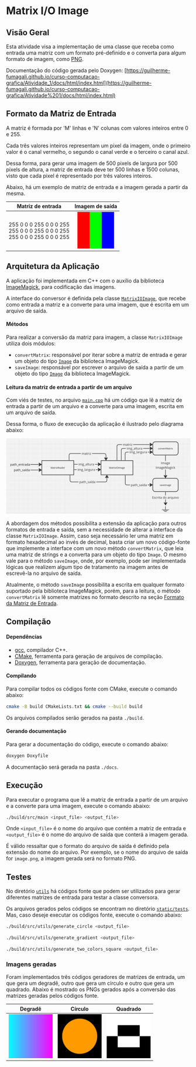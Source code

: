 # Matrix I/O Image

## Visão Geral

Esta atividade visa a implementação de uma classe que receba como entrada uma matriz com um formato pré-definido e o converta para algum formato de imagem, como [PNG](https://www.adobe.com/br/creativecloud/file-types/image/raster/png-file.html).

Documentação do código gerada pelo Doxygen: [https://guilherme-fumagali.github.io/curso-computacao-grafica/Atividade_1/docs/html/index.html](https://guilherme-fumagali.github.io/curso-computacao-grafica/Atividade%201/docs/html/index.html)

## Formato da Matriz de Entrada

A matriz é formada por 'M' linhas e 'N' colunas com valores inteiros entre 0 e 255.

Cada três valores inteiros representam um pixel da imagem, onde o primeiro valor é o canal vermelho, o segundo o canal verde e o terceiro o canal azul.

Dessa forma, para gerar uma imagem de 500 pixels de largura por 500 pixels de altura, a matriz de entrada deve ter 500 linhas e 1500 colunas, visto que cada pixel é representado por três valores inteiros.

Abaixo, há um exemplo de matriz de entrada e a imagem gerada a partir da mesma.

|                               Matriz de entrada                               | Imagem de saída |
|:-----------------------------------------------------------------------------:|:---------------:|
| 255 0 0 0 255 0 0 0 255<br>255 0 0 0 255 0 0 0 255<br>255 0 0 0 255 0 0 0 255 | <img src="./static/example_readme_resized.png" width="100"> |

## Arquitetura da Aplicação

A aplicação foi implementada em C++ com o auxílio da biblioteca [ImageMagick](https://imagemagick.org/index.php), para codificação das imagens.

A interface do conversor é definida pela classe [`MatrixIOImage`](./src/main.hpp), que recebe como entrada a matriz e a converte para uma imagem, que é escrita em um arquivo de saída.

#### Métodos

Para realizar a conversão da matriz para imagem, a classe `MatrixIOImage` utiliza dois módulos:

- `convertMatrix`: responsável por iterar sobre a matriz de entrada e gerar um objeto do tipo [`Image`](https://imagemagick.org/api/Image++.php) da biblioteca ImageMagick.
- `saveImage`: responsável por escrever o arquivo de saída a partir de um objeto do tipo [`Image`](https://imagemagick.org/api/Image++.php) da biblioteca ImageMagick.

#### Leitura da matriz de entrada a partir de um arquivo

Com viés de testes, no arquivo [`main.cpp`](./src/main.cpp) há um código que lê a matriz de entrada a partir de um arquivo e a converte para uma imagem, escrita em um arquivo de saída.


Dessa forma, o fluxo de execução da aplicação é ilustrado pelo diagrama abaixo:

![Fluxo de execução da aplicação](./static/fluxo_dados.png)

A abordagem dos métodos possibilita a extensão da aplicação para outros formatos de entrada e saída, sem a necessidade de alterar a interface da classe `MatrixIOImage`. Assim, caso seja necessário ler uma matriz em formato hexadecimal ao invés de decimal, basta criar um novo código-fonte que implemente a interface com um novo método `convertMatrix`, que leia uma matriz de strings e a converta para um objeto do tipo `Image`. O mesmo vale para o método `saveImage`, onde, por exemplo, pode ser implementada lógicas que realizem algum tipo de tratamento na imagem antes de escrevê-la no arquivo de saída.

Atualmente, o método `saveImage` possibilita a escrita em qualquer formato suportado pela biblioteca ImageMagick, porém, para a leitura, o método `convertMatrix` lê somente matrizes no formato descrito na seção [Formato da Matriz de Entrada](#formato-da-matriz-de-entrada).

## Compilação

#### Dependências

- [gcc](https://gcc.gnu.org/), compilador C++.
- [CMake](https://cmake.org/), ferramenta para geração de arquivos de compilação.
- [Doxygen](https://www.doxygen.nl/index.html), ferramenta para geração de documentação.

#### Compilando

Para compilar todos os códigos fonte com CMake, execute o comando abaixo:

```bash
cmake -B build CMakeLists.txt && cmake --build build
``` 

Os arquivos compilados serão gerados na pasta `./build`.

#### Gerando documentação

Para gerar a documentação do código, execute o comando abaixo:

```bash
doxygen Doxyfile
```

A documentação será gerada na pasta `./docs`.

## Execução

Para executar o programa que lê a matriz de entrada a partir de um arquivo e a converte para uma imagem, execute o comando abaixo:

```bash
./build/src/main <input_file> <output_file>
```

Onde `<input_file>` é o nome do arquivo que contém a matriz de entrada e `<output_file>` é o nome do arquivo de saída que conterá a imagem gerada.

É válido ressaltar que o formato do arquivo de saída é definido pela extensão do nome do arquivo. Por exemplo, se o nome do arquivo de saída for `image.png`, a imagem gerada será no formato PNG.

## Testes

No diretório [`utils`](./src/utils/) há códigos fonte que podem ser utilizados para gerar diferentes matrizes de entrada para testar a classe conversora. 

Os arquivos gerados pelos códigos se encontram no diretório [`static/tests`](./static/tests/). Mas, caso deseje executar os códigos fonte, execute o comando abaixo:

```bash
./build/src/utils/generate_circle <output_file>
```

```bash
./build/src/utils/generate_gradient <output_file>
```

```bash
./build/src/utils/generate_two_colors_square <output_file>
```

### Imagens geradas

Foram implementados três códigos geradores de matrizes de entrada, um que gera um degradê, outro que gera um círculo e outro que gera um quadrado. Abaixo é mostrado os PNGs gerados após a conversão das matrizes geradas pelos códigos fonte.

| Degradê | Círculo | Quadrado |
|:-------:|:-------:|:--------:|
| <img src="./static/tests/gradient.png" width="120"> | <img src="./static/tests/circle.png" width="120"> | <img src="./static/tests/square.png" width="120"> |